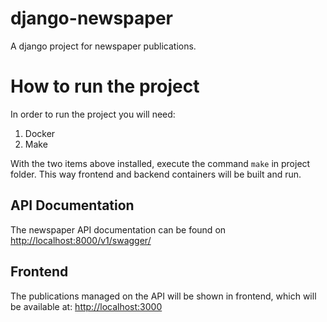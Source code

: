 # django-newspaper

A django project for newspaper publications.

<h1>How to run the project</h1>
<p>In order to run the project you will need:<p>
<ol>
    <li>Docker</li>
    <li>Make</li> 
</ol>
<p>With the two items above installed, execute the command <code>make</code> in project folder. This way frontend and backend containers will be built and run.</p>

<h2>API Documentation</h2>
<p>The newspaper API documentation can be found on <a href="http://localhost:8000/v1/swagger/">http://localhost:8000/v1/swagger/</a></p>
<h2>Frontend</h2>
<p>The publications managed on the API will be shown in frontend, which will be available at: <a href="http://localhost:3000">http://localhost:3000</a>
